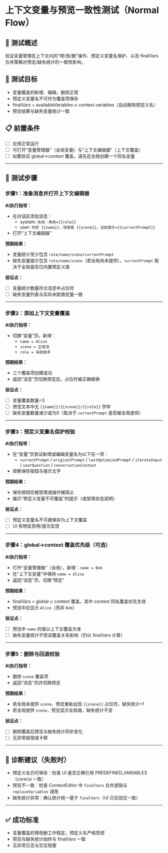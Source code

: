 # 上下文变量与预览一致性测试（Normal Flow）

## 📖 测试概述
验证变量管理在上下文内的“增/改/删”操作、预定义变量名保护、以及 finalVars 合并策略对预览/缺失统计的一致性影响。

## 🎯 测试目标
- 变量覆盖的新增、编辑、删除正常
- 预定义变量名不可作为覆盖项保存
- finalVars = availableVariables ∪ context.variables（自动剔除预定义名）
- 预览结果与缺失变量统计一致

## 📋 前置条件
- [ ] 应用正常运行
- [ ] 可打开“变量管理器”（全局变量）与“上下文编辑器”（上下文覆盖）
- [ ] 如要验证 global→context 覆盖，请先在全局创建一个同名变量

---

## 🔧 测试步骤

### 步骤1：准备消息并打开上下文编辑器
**AI执行指导：**
- 在对话区添加消息：
  - system: `系统：角色={{role}}`
  - user: `你好 {{name}}，场景是 {{scene}}，当前提示={{currentPrompt}}`
- 打开“上下文编辑器”

**预期结果：**
- 变量统计至少包含 `role/name/scene/currentPrompt`
- 缺失变量提示包含 `role/name/scene`（若全局尚未提供），`currentPrompt` 取决于全局是否已内置预定义值

**验证点：**
- [ ] 变量统计数量符合消息中占位符
- [ ] 缺失变量列表与实际未赋值变量一致

---

### 步骤2：添加上下文变量覆盖
**AI执行指导：**
- 切换“变量”页，新增：
  - `name = Alice`
  - `scene = 正常流`
  - `role = 系统助手`

**预期结果：**
- 三个覆盖项创建成功
- 返回“消息”页切换预览后，占位符被正确替换

**验证点：**
- [ ] 变量覆盖数量=3
- [ ] 预览文本中无 `{{name}}/{{scene}}/{{role}}` 字样
- [ ] 缺失变量数量减少或为0（取决于 `currentPrompt` 是否被全局提供）

---

### 步骤3：预定义变量名保护校验
**AI执行指导：**
- 在“变量”页尝试新增或编辑变量名为以下任一项：
  - `currentPrompt` / `originalPrompt` / `lastOptimizedPrompt` / `iterateInput` / `userQuestion` / `conversationContext`
- 观察保存按钮与提示文字

**预期结果：**
- 保存按钮应被禁用或操作被阻止
- 展示“预定义变量不可覆盖”的提示（或禁用状态说明）

**验证点：**
- [ ] 预定义变量名不可被保存为上下文覆盖
- [ ] UI 有明显禁用/提示反馈

---

### 步骤4：global→context 覆盖优先级（可选）
**AI执行指导：**
- 打开“变量管理器”（全局），新增：`name = Bob`
- 在“上下文变量”中保持 `name = Alice`
- 返回“消息”页，切换“预览”

**预期结果：**
- finalVars = global ∪ context 覆盖，其中 context 同名覆盖优先生效
- 预览中应显示 `Alice`（而非 `Bob`）

**验证点：**
- [ ] 预览中 `name` 的值以上下文覆盖为准
- [ ] 缺失变量统计不受该覆盖关系影响（仍以 finalVars 计算）

---

### 步骤5：删除与回退校验
**AI执行指导：**
- 删除 `scene` 覆盖项
- 返回“消息”页并切换预览

**预期结果：**
- 若全局未提供 `scene`，预览重新出现 `{{scene}}` 占位符，缺失统计+1
- 若全局提供 `scene`，预览显示全局值，缺失统计不变

**验证点：**
- [ ] 删除覆盖后预览与缺失统计同步变化
- [ ] 无异常报错或卡顿

---

## 🧪 诊断建议（失败时）
- 预定义名仍可保存：检查 UI 是否正确引用 PREDEFINED_VARIABLES（core/ui 一致）
- 预览不一致：检查 ContextEditor 中 `finalVars` 合并逻辑与 `replaceVariables` 调用
- 缺失统计异常：确认统计统一基于 `finalVars`（UI 已实现应一致）

---

## ✅ 成功标准
- 变量覆盖的增改删工作稳定，预定义名严格受控
- 预览与缺失统计始终与 finalVars 一致
- 无异常日志与交互阻塞

